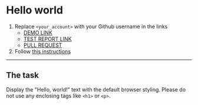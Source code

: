 # Hello world
1. Replace `<your_account>` with your Github username in the links
    - [DEMO LINK](https://Andreas-Just.github.io/layout_hello-world/) <br>
    - [TEST REPORT LINK](https://Andreas-Just.github.io/layout_hello-world/report/html_report/)
    - [PULL REQUEST](https://Andreas-Just)
2. Follow [this instructions](https://mate-academy.github.io/layout_task-guideline/)
___

## The task
Display the "Hello, world!" text with the default browser styling. Please do not
use any enclosing tags like `<h1>` or `<p>`.
